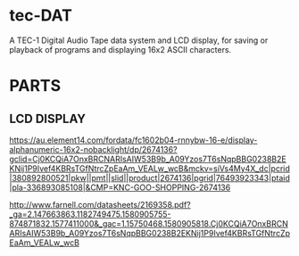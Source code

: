 # tec-DAT
A TEC-1 Digital Audio Tape data system and LCD display, for saving or playback of programs and displaying 16x2 ASCII characters.  

# PARTS
## LCD DISPLAY

https://au.element14.com/fordata/fc1602b04-rnnybw-16-e/display-alphanumeric-16x2-nobacklight/dp/2674136?gclid=Cj0KCQiA7OnxBRCNARIsAIW53B9b_A09Yzos7T6sNqpBBG0238B2EKNij1P9Ivef4KBRsTGfNtrcZpEaAm_VEALw_wcB&mckv=siVs4My4X_dc|pcrid|380892800521|pkw||pmt||slid||product|2674136|pgrid|76493923343|ptaid|pla-336893085108|&CMP=KNC-GOO-SHOPPING-2674136

http://www.farnell.com/datasheets/2169358.pdf?_ga=2.147663863.1182749475.1580905755-874871832.1577411000&_gac=1.15750468.1580905818.Cj0KCQiA7OnxBRCNARIsAIW53B9b_A09Yzos7T6sNqpBBG0238B2EKNij1P9Ivef4KBRsTGfNtrcZpEaAm_VEALw_wcB

